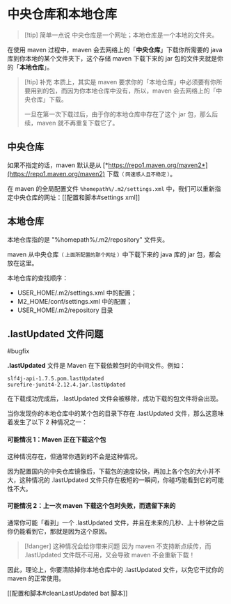 # 中央仓库和本地仓库

> [!tip] 简单一点说
> 中央仓库是一个网址；本地仓库是一个本地的文件夹。

在使用 maven 过程中，maven 会去网络上的「**中央仓库**」下载你所需要的 java 库到你本地的某个文件夹下，这个存储 maven 下载下来的 jar 包的文件夹就是你的「**本地仓库**」。

> [!tip] 补充
> 本质上，其实是 maven 要求你的「本地仓库」中必须要有你所要用到的包，而因为你本地仓库中没有，所以，maven 会去网络上的「中央仓库」下载。
> 
> 一旦在第一次下载过后，由于你的本地仓库中存在了这个 jar 包，那么后续，maven 就不再重复下载它了。


## 中央仓库

如果不指定的话，maven 默认是从 [*https://repo1.maven.org/maven2*](https://repo1.maven.org/maven2) 下载<small>（ 网速感人且不稳定 ）</small>。

在 maven 的全局配置文件 `%homepath%/.m2/settings.xml` 中，我们可以重新指定中央仓库的网址：[[配置和脚本#settings xml]]

## 本地仓库

本地仓库指的是 "%homepath%/.m2/repository" 文件夹。

maven 从中央仓库<small>（ 上面所配置的那个网址 ）</small>中下载下来的 java 库的 jar 包，都会放在这里。

本地仓库的查找顺序：

- USER_HOME/.m2/settings.xml 中的配置；
- M2_HOME/conf/settings.xml 中的配置；
- USER_HOME/.m2/repository 目录


## .lastUpdated 文件问题

#bugfix 

**.lastUpdated** 文件是 Maven 在下载依赖包时的中间文件。例如：

```text
slf4j-api-1.7.5.pom.lastUpdated
surefire-junit4-2.12.4.jar.lastUpdated
```

在下载成功完成后，.lastUpdated 文件会被移除，成功下载的包文件将会出现。

当你发现你的本地仓库中的某个包的目录下存在 .lastUpdated 文件，那么这意味着发生了以下 2 种情况之一： 

#### 可能情况 1：Maven 正在下载这个包

这种情况存在，但通常你遇到的不会是这种情况。

因为配置国内的中央仓库镜像后，下载包的速度较快，再加上各个包的大小并不大，这种情况的 .lastUpdated 文件只存在极短的一瞬间，你碰巧能看到它的可能性不大。

#### 可能情况 2：**上一次 maven 下载这个包时失败，而遗留下来的**

通常你可能「看到」一个 .lastUpdated 文件，并且在未来的几秒、上十秒钟之后你仍能看到它，那就是因为这个原因。

> [!danger] 这种情况会给你带来问题
> 因为 maven 不支持断点续传，而 .lastUpdated 文件既不可用，又会导致 maven 不会重新下载！

因此，理论上，你要清除掉你本地仓库中的 .lastUpdated 文件，以免它干扰你的 maven 的正常使用。

[[配置和脚本#cleanLastUpdated bat 脚本]]


